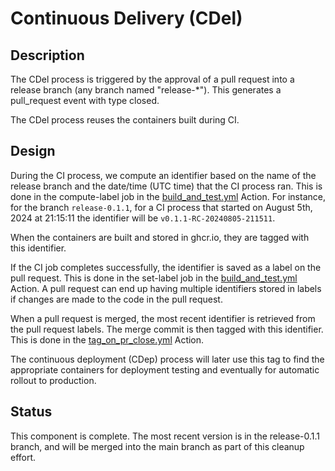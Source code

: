 # Continuous Delivery (CDel)
## Description
The CDel process is triggered by the approval of a pull request into a 
release branch (any branch named "release-*").  This generates a pull_request
event with type closed.

The CDel process reuses the containers built during CI.

## Design
During the CI process, we compute an identifier based on the name of the release
branch and the date/time (UTC time) that the CI process ran.
This is done in the compute-label job in the [build_and_test.yml](https://github.com/lago-morph/chiller/blob/main/.github/workflows/build_and_test.yml) Action.
For instance, for the branch `release-0.1.1`, for a CI process that started on
August 5th, 2024 at 21:15:11 the identifier will be `v0.1.1-RC-20240805-211511`.

When the containers are built and stored in ghcr.io, they are tagged with
this identifier.

If the CI job completes successfully, the identifier is saved as a label on the pull request.
This is done in the set-label job in the [build_and_test.yml](https://github.com/lago-morph/chiller/blob/main/.github/workflows/build_and_test.yml) Action.
A pull request can end up having multiple identifiers stored in labels if changes are made to the code in the pull request.

When a pull request is merged, the most recent identifier is retrieved from the pull request labels.
The merge commit is then tagged with this identifier.
This is done in the [tag_on_pr_close.yml](https://github.com/lago-morph/chiller/blob/main/.github/workflows/tag_on_pr_close.yml) Action.

The continuous deployment (CDep) process will later use this tag to find the appropriate containers for deployment testing and eventually for automatic rollout to production.

## Status
This component is complete.
The most recent version is in the release-0.1.1 branch, and will be merged
into the main branch as part of this cleanup effort.
